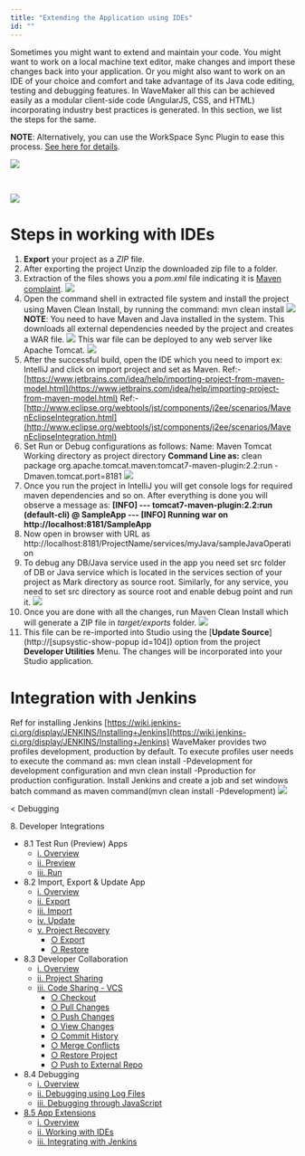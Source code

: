 ```yaml
---
title: "Extending the Application using IDEs"
id: ""
---
```


Sometimes you might want to extend and maintain your code. You might want to work on a local machine text editor, make changes and import these changes back into your application. Or you might also want to work on an IDE of your choice and comfort and take advantage of its Java code editing, testing and debugging features. In WaveMaker all this can be achieved easily as a modular client-side code (AngularJS, CSS, and HTML) incorporating industry best practices is generated. In this section, we list the steps for the same.

**NOTE**: Alternatively, you can use the WorkSpace Sync Plugin to ease this process. [See here for details](/learn/how-tos/synchronizing-wavemaker-apps-ides/).

[![](../assets/export_project1.png)](../assets/export_project1.png)

 

[![](../assets/export_project3.png)](../assets/export_project3.png)

# Steps in working with IDEs

1. **Export** your project as a _ZIP_ file.
2. After exporting the project Unzip the downloaded zip file to a folder.
3. Extraction of the files shows you a _pom.xml_ file indicating it is [Maven complaint](http://maven.apache.org/index.html). [![](../assets/Maven_Export.png)](../assets/Maven_Export.png)
4. Open the command shell in extracted file system and install the project using Maven Clean Install, by running the command: mvn clean install [![](../assets/maven_build.png)](../assets/maven_build.png) **NOTE**: You need to have Maven and Java installed in the system. This downloads all external dependencies needed by the project and creates a WAR file. [![](../assets/Maven_Deploy.png)](../assets/Maven_Deploy.png) This war file can be deployed to any web server like Apache Tomcat. [![](../assets/Maven_tomcat_deploy.png)](../assets/Maven_tomcat_deploy.png)
5. After the successful build, open the IDE which you need to import ex: IntelliJ and click on import project and set as Maven. Ref:- [https://www.jetbrains.com/idea/help/importing-project-from-maven-model.html](https://www.jetbrains.com/idea/help/importing-project-from-maven-model.html) Ref:- [http://www.eclipse.org/webtools/jst/components/j2ee/scenarios/MavenEclipseIntegration.html](http://www.eclipse.org/webtools/jst/components/j2ee/scenarios/MavenEclipseIntegration.html)
6. Set Run or Debug configurations as follows: Name: Maven Tomcat Working directory as project directory **Command Line as:** clean package org.apache.tomcat.maven:tomcat7-maven-plugin:2.2:run -Dmaven.tomcat.port=8181 [![](../assets/IDEDebugging.png)](../assets/IDEDebugging.png)
7. Once you run the project in IntelliJ you will get console logs for required maven dependencies and so on. After everything is done you will observe a message as: **\[INFO\] --- tomcat7-maven-plugin:2.2:run (default-cli) @ SampleApp --- \[INFO\] Running war on http://localhost:8181/SampleApp**
8. Now open in browser with URL as http://localhost:8181/ProjectName/services/myJava/sampleJavaOperation
9. To debug any DB/Java service used in the app you need set src folder of DB or Java service which is located in the services section of your project as Mark directory as source root. Similarly, for any service, you need to set src directory as source root and enable debug point and run it. [![](../assets/IDE_debug.png)](../assets/IDE_debug.png)
10. Once you are done with all the changes, run Maven Clean Install which will generate a ZIP file in _target/exports_ folder. [![](../assets/Maven_Export_Target.png)](../assets/Maven_Export_Target.png)
11. This file can be re-imported into Studio using the [**Update Source**](http://[supsystic-show-popup id=104]) option from the project **Developer Utilities** Menu. The changes will be incorporated into your Studio application.

# Integration with Jenkins

Ref for installing Jenkins [https://wiki.jenkins-ci.org/display/JENKINS/Installing+Jenkins](https://wiki.jenkins-ci.org/display/JENKINS/Installing+Jenkins) WaveMaker provides two profiles development, production by default. To execute profiles user needs to execute the command as: mvn clean install -Pdevelopment for development configuration and mvn clean install -Pproduction for production configuration. Install Jenkins and create a job and set windows batch command as maven command(mvn clean install -Pdevelopment) [![](../assets/IDE_jenkins.png)](../assets/IDE_jenkins.png)

< Debugging

8\. Developer Integrations

- 8.1 Test Run (Preview) Apps
    - [i. Overview](/learn/dev-integration/developer-tools/)
    - [ii. Preview](/learn/dev-integration/developer-tools/#preview)
    - [iii. Run](/learn/dev-integration/developer-tools/#run)
- 8.2 Import, Export & Update App
    - [i. Overview](/learn/app-development/dev-integration/import-export-update-apps/)
    - [ii. Export](/learn/app-development/dev-integration/import-export-update-apps/#export-project)
    - [iii. Import](/learn/app-development/dev-integration/import-export-update-apps/#import-project)
    - [iv. Update](/learn/app-development/dev-integration/import-export-update-apps/#update-project)
    - [v. Project Recovery](/learn/app-development/dev-integration/import-export-update-apps/#project-recovery)
        - [○ Export](/learn/app-development/dev-integration/import-export-update-apps/#export)
        - [○ Restore](/learn/app-development/dev-integration/import-export-update-apps/#restore-project)
- 8.3 Developer Collaboration
    - [i. Overview](/learn/app-development/dev-integration/developer-collaboration/)
    - [ii. Project Sharing](/learn/app-development/dev-integration/developer-collaboration/#project-sharing)
    - [iii. Code Sharing - VCS](/learn/app-development/dev-integration/developer-collaboration/#vcs)
        - [○ Checkout](/learn/app-development/dev-integration/developer-collaboration/#checkout)
        - [○ Pull Changes](/learn/app-development/dev-integration/developer-collaboration/#pull-changes)
        - [○ Push Changes](/learn/app-development/dev-integration/developer-collaboration/#push-changes)
        - [○ View Changes](/learn/app-development/dev-integration/developer-collaboration/#view-changes)
        - [○ Commit History](/learn/app-development/dev-integration/developer-collaboration/#commit-history)
        - [○ Merge Conflicts](/learn/app-development/dev-integration/developer-collaboration/#merge-changes)
        - [○ Restore Project](/learn/app-development/dev-integration/developer-collaboration/#restore-project)
        - [○ Push to External Repo](/learn/app-development/dev-integration/developer-collaboration/#push-to-external-repo)
- 8.4 Debugging
    - [i. Overview](/learn/app-development/dev-integration/debugging/)
    - [ii. Debugging using Log Files](/learn/app-development/dev-integration/debugging/#logs)
    - [iii. Debugging through JavaScript](/learn/app-development/dev-integration/debugging/#javascript)
- [8.5 App Extensions](#)
    - [i. Overview](#)
    - [ii. Working with IDEs](#steps)
    - [iii. Integrating with Jenkins](#jenkins)
